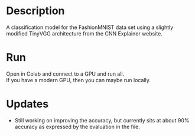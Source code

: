# Description
A classification model for the FashionMNIST data set using a slightly modified TinyVGG architecture from the CNN Explainer website.

# Run
Open in Colab and connect to a GPU and run all.<br>
If you have a modern GPU, then you can maybe run locally.

# Updates
- Still working on improving the accuracy, but currently sits at about 90% accuracy as expressed by the evaluation in the file.

